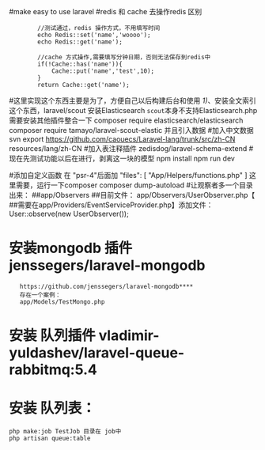 #make easy to use laravel 
#redis 和 cache 去操作redis 区别
    
            //测试通过，redis 操作方式，不用填写时间
            echo Redis::set('name','woooo');
            echo Redis::get('name');
    
            //cache 方式操作,需要填写分钟日期，否则无法保存到redis中
            if(!Cache::has('name')){
                Cache::put('name','test',10);
            }
            return Cache::get('name');
#这里实现这个东西主要是为了，方便自己以后构建后台和使用
    _1)_、安装全文索引这个东西，laravel/scout
      安装Elasticsearch
      `scout`本身不支持Elasticsearch.php 需要安装其他插件整合一下
        composer require elasticsearch/elasticsearch
        composer require tamayo/laravel-scout-elastic
        并且引入数据
#加入中文数据
    svn export https://github.com/caouecs/Laravel-lang/trunk/src/zh-CN resources/lang/zh-CN
#加入表注释插件
     zedisdog/laravel-schema-extend
#现在先测试功能以后在进行，剥离这一块的模型
    npm install
    npm run dev 
    
#添加自定义函数
        在 "psr-4"后面加
        "files": [
            "App/Helpers/functions.php"
        ]
       这里需要，运行一下composer
       composer dump-autoload 
#让观察者多一个目录出来：
        ##app/Observers
        ##目前文件： app/Observers/UserObserver.php【
        ##需要在app/Providers/EventServiceProvider.php】添加文件：User::observe(new UserObserver());
# 安装mongodb 插件jenssegers/laravel-mongodb
       https://github.com/jenssegers/laravel-mongodb****
       存在一个案例：
       app/Models/TestMongo.php
# 安装 队列插件 vladimir-yuldashev/laravel-queue-rabbitmq:5.4
    
# 安装 队列表：
    php make:job TestJob 目录在 job中
    php artisan queue:table
    
